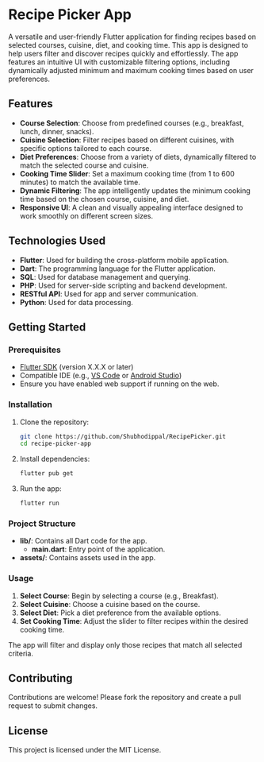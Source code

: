# Recipe Picker App

A versatile and user-friendly Flutter application for finding recipes based on selected courses, cuisine, diet, and cooking time. This app is designed to help users filter and discover recipes quickly and effortlessly. The app features an intuitive UI with customizable filtering options, including dynamically adjusted minimum and maximum cooking times based on user preferences.

## Features

- **Course Selection**: Choose from predefined courses (e.g., breakfast, lunch, dinner, snacks).
- **Cuisine Selection**: Filter recipes based on different cuisines, with specific options tailored to each course.
- **Diet Preferences**: Choose from a variety of diets, dynamically filtered to match the selected course and cuisine.
- **Cooking Time Slider**: Set a maximum cooking time (from 1 to 600 minutes) to match the available time.
- **Dynamic Filtering**: The app intelligently updates the minimum cooking time based on the chosen course, cuisine, and diet.
- **Responsive UI**: A clean and visually appealing interface designed to work smoothly on different screen sizes.
  
## Technologies Used

- **Flutter**: Used for building the cross-platform mobile application.
- **Dart**: The programming language for the Flutter application.
- **SQL**: Used for database management and querying.
- **PHP**: Used for server-side scripting and backend development.
- **RESTful API**: Used for app and server communication.
- **Python**: Used for data processing.

## Getting Started

### Prerequisites

- [Flutter SDK](https://flutter.dev/docs/get-started/install) (version X.X.X or later)
- Compatible IDE (e.g., [VS Code](https://code.visualstudio.com/) or [Android Studio](https://developer.android.com/studio))
- Ensure you have enabled web support if running on the web.

### Installation

1. Clone the repository:
   ```bash
   git clone https://github.com/Shubhodippal/RecipePicker.git
   cd recipe-picker-app
   ```

2. Install dependencies:
   ```bash
   flutter pub get
   ```

3. Run the app:
   ```bash
   flutter run
   ```

### Project Structure

- **lib/**: Contains all Dart code for the app.
  - **main.dart**: Entry point of the application.
- **assets/**: Contains assets used in the app.

### Usage

1. **Select Course**: Begin by selecting a course (e.g., Breakfast).
2. **Select Cuisine**: Choose a cuisine based on the course.
3. **Select Diet**: Pick a diet preference from the available options.
4. **Set Cooking Time**: Adjust the slider to filter recipes within the desired cooking time.

The app will filter and display only those recipes that match all selected criteria.

## Contributing

Contributions are welcome! Please fork the repository and create a pull request to submit changes.

## License

This project is licensed under the MIT License.
